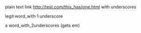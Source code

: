 plain text link http://test.com/this_has/one.html with underscores

legit·word_with·1·underscore

a word_with_2underscores (gets em)
